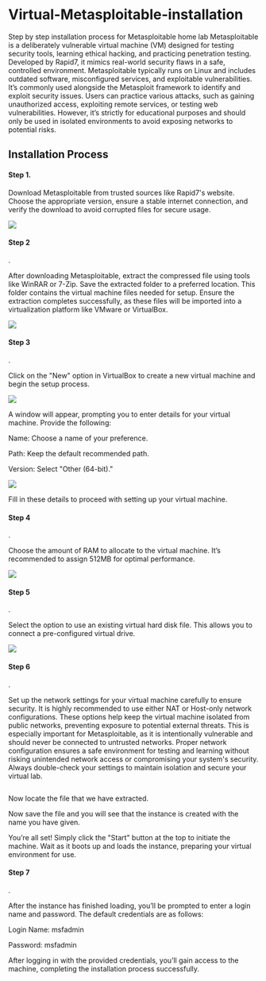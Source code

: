 # Virtual-Metasploitable-installation
Step by step installation process for Metasploitable home lab
Metasploitable is a deliberately vulnerable virtual machine (VM) designed for testing security tools, learning ethical hacking, and practicing penetration testing. Developed by Rapid7, it mimics real-world security flaws in a safe, controlled environment. Metasploitable typically runs on Linux and includes outdated software, misconfigured services, and exploitable vulnerabilities. It’s commonly used alongside the Metasploit framework to identify and exploit security issues. Users can practice various attacks, such as gaining unauthorized access, exploiting remote services, or testing web vulnerabilities. However, it’s strictly for educational purposes and should only be used in isolated environments to avoid exposing networks to potential risks. 

 

<h2>Installation Process</h2> 

<h4>Step 1.</h4> 

Download Metasploitable from trusted sources like Rapid7's website. Choose the appropriate version, ensure a stable internet connection, and verify the download to avoid corrupted files for secure usage.



<img src="met1.jpg">


 

<h4>Step 2</h4>.


After downloading Metasploitable, extract the compressed file using tools like WinRAR or 7-Zip. Save the extracted folder to a preferred location. This folder contains the virtual machine files needed for setup. Ensure the extraction completes successfully, as these files will be imported into a virtualization platform like VMware or VirtualBox. 



<img src="met2.jpg">



<h4>Step 3</h4>. 

Click on the "New" option in VirtualBox to create a new virtual machine and begin the setup process.



<img src="met3.jpg">



A window will appear, prompting you to enter details for your virtual machine. Provide the following: 

Name: Choose a name of your preference. 

Path: Keep the default recommended path. 

Version: Select "Other (64-bit)." 



<img src="met4.jpg">




Fill in these details to proceed with setting up your virtual machine. 

 

<h4>Step 4</h4>. 

Choose the amount of RAM to allocate to the virtual machine. It’s recommended to assign 512MB for optimal performance. 



<img src="met5.jpg">

 

<h4>Step 5</h4>. 

Select the option to use an existing virtual hard disk file. This allows you to connect a pre-configured virtual drive.




<img src="met6.png">



 <h4>Step 6</h4>. 

Set up the network settings for your virtual machine carefully to ensure security. It is highly recommended to use either NAT or Host-only network configurations. These options help keep the virtual machine isolated from public networks, preventing exposure to potential external threats. This is especially important for Metasploitable, as it is intentionally vulnerable and should never be connected to untrusted networks. Proper network configuration ensures a safe environment for testing and learning without risking unintended network access or compromising your system's security. Always double-check your settings to maintain isolation and secure your virtual lab.




<img src="">


 

Now locate the file that we have extracted. 

 

Now save the file and you will see that the instance is created with the name you have given. 

 

You’re all set! Simply click the "Start" button at the top to initiate the machine. Wait as it boots up and loads the instance, preparing your virtual environment for use. 

 

<h4>Step 7</h4>. 

After the instance has finished loading, you’ll be prompted to enter a login name and password. The default credentials are as follows: 

Login Name: msfadmin 

 Password: msfadmin 

After logging in with the provided credentials, you’ll gain access to the machine, completing the installation process successfully. 

 

 

 

 

 

 
